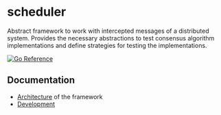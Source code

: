 # scheduler
Abstract framework to work with intercepted messages of a distributed system. Provides the necessary abstractions to test consensus algorithm implementations and define strategies for testing the implementations.

[![Go Reference](https://pkg.go.dev/badge/github.com/ds-test-framework/scheduler.svg)](https://pkg.go.dev/github.com/ds-test-framework/scheduler)

## Documentation

- [Architecture](./docs/arch.md) of the framework
- [Development](./docs/development.md)